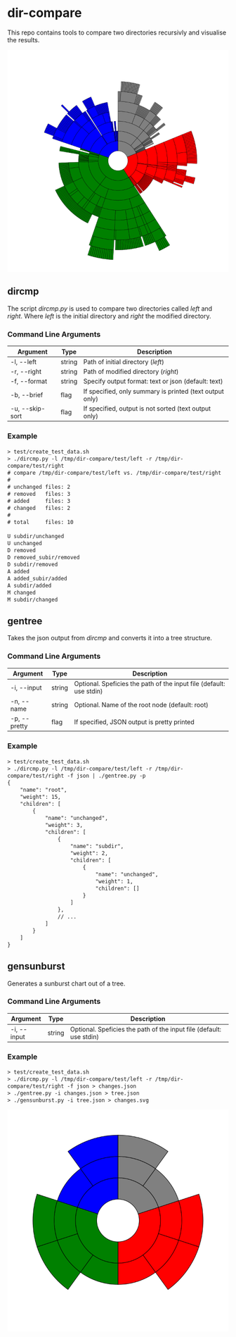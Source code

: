 # dir-compare

This repo contains tools to compare two directories recursivly and visualise the
results.

![Example](test/example.svg)

## dircmp

The script *dircmp.py* is used to compare two directories called *left* and *right*.
Where *left* is the initial directory and *right* the modified directory.

### Command Line Arguments

| Argument        | Type   | Description                                              |
| --------------- | ------ | -------------------------------------------------------- |
| -l, --left      | string | Path of initial directory (*left*)                       |
| -r, --right     | string | Path of modified directory (*right*)                     |
| -f, --format    | string | Specify output format: text or json (default: text)      |
| -b, --brief     | flag   | If specified, only summary is printed (text output only) |
| -u, --skip-sort | flag   | If specified, output is not sorted (text output only)    |

### Example

    > test/create_test_data.sh
    > ./dircmp.py -l /tmp/dir-compare/test/left -r /tmp/dir-compare/test/right
    # compare /tmp/dir-compare/test/left vs. /tmp/dir-compare/test/right
    #
    # unchanged files: 2
    # removed   files: 3
    # added     files: 3
    # changed   files: 2
    #
    # total     files: 10

    U subdir/unchanged
    U unchanged
    D removed
    D removed_subir/removed
    D subdir/removed
    A added
    A added_subir/added
    A subdir/added
    M changed
    M subdir/changed

## gentree

Takes the json output from *dircmp* and converts it into a tree structure.

### Command Line Arguments

| Argument     | Type   | Description                                                         |
| ------------ | ------ | ------------------------------------------------------------------- |
| -i, --input  | string | Optional. Speficies the path of the input file (default: use stdin) |
| -n, --name   | string | Optional. Name of the root node (default: root)                     |
| -p, --pretty | flag   | If specified, JSON output is pretty printed                         |

### Example

    > test/create_test_data.sh
    > ./dircmp.py -l /tmp/dir-compare/test/left -r /tmp/dir-compare/test/right -f json | ./gentree.py -p
    {
        "name": "root",
        "weight": 15,
        "children": [
            {
                "name": "unchanged",
                "weight": 3,
                "children": [
                    {
                        "name": "subdir",
                        "weight": 2,
                        "children": [
                            {
                                "name": "unchanged",
                                "weight": 1,
                                "children": []
                            }
                        ]
                    },
                    // ...
                ]
            }
        ]
    }

## gensunburst

Generates a sunburst chart out of a tree.

### Command Line Arguments

| Argument     | Type   | Description                                                         |
| ------------ | ------ | ------------------------------------------------------------------- |
| -i, --input  | string | Optional. Speficies the path of the input file (default: use stdin) |

### Example

    > test/create_test_data.sh
    > ./dircmp.py -l /tmp/dir-compare/test/left -r /tmp/dir-compare/test/right -f json > changes.json
    > ./gentree.py -i changes.json > tree.json
    > ./gensunburst.py -i tree.json > changes.svg

![Changes (Sunburst)](test/changes.svg)
